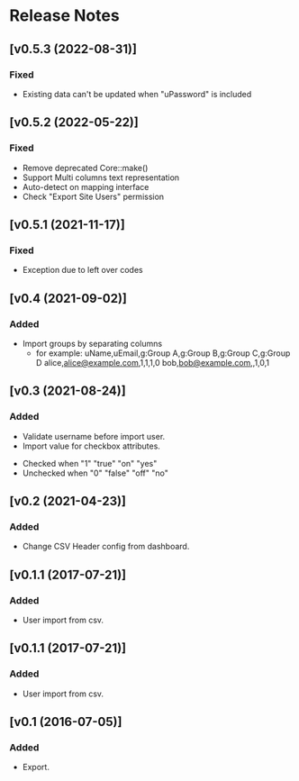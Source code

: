 # Release Notes

## [v0.5.3 (2022-08-31)]
### Fixed
- Existing data can't be updated when "uPassword" is included

## [v0.5.2 (2022-05-22)]
### Fixed
- Remove deprecated Core::make()
- Support Multi columns text representation
- Auto-detect on mapping interface
- Check "Export Site Users" permission

## [v0.5.1 (2021-11-17)]
### Fixed
- Exception due to left over codes

## [v0.4 (2021-09-02)]
### Added
- Import groups by separating columns
  - for example:
    uName,uEmail,g:Group A,g:Group B,g:Group C,g:Group D
    alice,alice@example.com,1,1,1,0
    bob,bob@example.com,,1,0,1

## [v0.3 (2021-08-24)]
### Added
- Validate username before import user.
- Import value for checkbox attributes.
* Checked when "1" "true" "on" "yes"
* Unchecked when "0" "false" "off" "no"

## [v0.2 (2021-04-23)]
### Added
- Change CSV Header config from dashboard.


## [v0.1.1 (2017-07-21)]
### Added
- User import from csv.


## [v0.1.1 (2017-07-21)]
### Added
- User import from csv.


## [v0.1 (2016-07-05)]
### Added
- Export.


